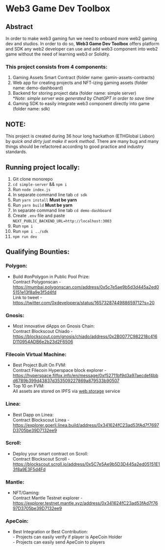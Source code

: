 # Web3 Game Dev Toolbox

## Abstract
In order to make web3 gaming fun we need to onboard more web2 gaming dev and studios. In order to do so, **Web3 Game Dev Toolbox** offers platform and SDK any web2 developer can use and add web3 component into web2 game without the need of learning web3 or Solidity.

### This project consists from 4 components:

1. Gaming Assets Smart Contract (folder name: gamin-assets-contracts)
2. Web app for creating projects and NFT-izing gaming assets (folder name: demo-dashboard)
3. Backend for storing project data (folder name: simple server)<br/>**Note: simple server was generated by ChatGPT in order to save time*
4. Gaming SDK to easily integrate web3 component directly into game (folder name: sdk)

## NOTE:
This project is created during 36 hour long hackathon (ETHGlobal Lisbon) by *quick and dirty just make it work method*. There are many bug and many things should be refactored according to good practice and industry standards.

## Running project locally:

1. Git clone monorepo
2. `cd simple-server` && `npm i`
3. Run `node index.js`
4. In separate command line tab `cd sdk`
5. Run `yarn install` **Must be yarn**
6. Run `yarn build` **Must be yarn**
4. In separate command line tab `cd demo-dashboard`
5. Create `.env` file and paste `NEXT_PUBLIC_BACKEND_URL=http://localhost:3003`
6. Run `npm i`
7. Run `npm i ../sdk`
7. `npm run dev`

## Qualifying Bounties:

### Polygon:
- Build #onPolygon in Public Pool Prize:
<br/>Contract Polygonscan - https://mumbai.polygonscan.com/address/0x5c7e5ae9b5d3d445a2ed05151e13f8a9e3f5d4fd
<br/> Link to tweet - https://twitter.com/0xdevelopera/status/1657328744988659712?s=20

### Gnosis:
- Most innovative dApps on Gnosis Chain:
<br/>Contract Blockscout Chiado - https://blockscout.com/gnosis/chiado/address/0x2B0077C982218c416D110954ADB6e2b23d2F6506

### Filecoin Virtual Machine:
- Best Project Built On FVM:
<br/>Contract Filecoin Hyperspace block explorer - https://hyperspace.filfox.info/en/message/0xf52711bf9d3a97aecdef4bbd6789b399d43837d353509227869a879533b90507
- Top 10 on FVM:
<br/> All assets are stored on IPFS via [web.storage](https://web3.storage/) service

### Linea:
- Best Dapp on Linea:
<br/>Contract Blockscout Linea - https://explorer.goerli.linea.build/address/0x341624fC23ad53fAd7f7697D3705be39D7132ee9

### Scroll:
- Deploy your smart contract on Scroll:
<br/>Contract Blockscout Scroll - https://blockscout.scroll.io/address/0x5C7e5Ae9b5D3D445a2ed05151E13f8a9E3F5d4Fd

### Mantle:
- NFT/Gaming:
<br />Contract Mantle Testnet explorer - https://explorer.testnet.mantle.xyz/address/0x341624fC23ad53fAd7f7697D3705be39D7132ee9

### ApeCoin:
- Best Integration or Best Contribution:
<br/>- Projects can easily verify if player is ApeCoin Holder
<br/>- Projects can easily send ApeCoin to players
